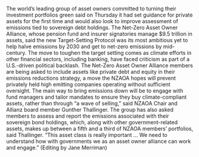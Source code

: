 The world’s leading group of asset owners committed to turning their investment portfolios green said on Thursday it had set guidance for private assets for the first time and would also look to improve assessment of emissions tied to sovereign debt holdings.
The Net-Zero Asset Owner Alliance, whose pension fund and insurer signatories manage $9.5 trillion in assets, said the new Target-Setting Protocol was its most ambitious yet to help halve emissions by 2030 and get to net-zero emissions by mid-century.
The move to toughen the target setting comes as climate efforts in other financial sectors, including banking, have faced criticism as part of a U.S.-driven political backlash.
The Net-Zero Asset Owner Alliance members are being asked to include assets like private debt and equity in their emissions reductions strategy, a move the NZAOA hopes will prevent privately held high emitting companies operating without sufficient oversight.
The main way to bring emissions down will be to engage with fund managers and tailor mandates to ensure they buy climate-compliant assets, rather than through “a wave of selling,” said NZAOA Chair and Allianz board member Gunther Thallinger.
The group has also asked members to assess and report the emissions associated with their sovereign bond holdings, which, along with other government-related assets, makes up between a fifth and a third of NZAOA members’ portfolios, said Thallinger.
“This asset class is really important … We need to understand how with governments we as an asset owner alliance can work and engage.”
(Editing by Jane Merriman)